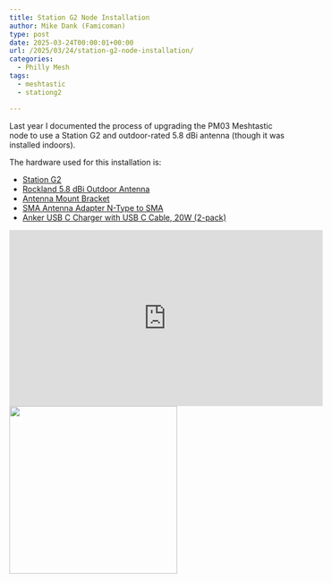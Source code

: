 ```yaml
---
title: Station G2 Node Installation
author: Mike Dank (Famicoman)
type: post
date: 2025-03-24T00:00:01+00:00
url: /2025/03/24/station-g2-node-installation/
categories:
  - Philly Mesh
tags:
  - meshtastic
  - stationg2

---
```


Last year I documented the process of upgrading the PM03 Meshtastic node to use a Station G2 and outdoor-rated 5.8 dBi antenna (though it was installed indoors).

The hardware used for this installation is:

* [Station G2](https://shop.uniteng.com/product/meshtastic-mesh-device-station-edition/)
* [Rockland 5.8 dBi Outdoor Antenna](https://store.rokland.com/products/5-8-dbi-n-male-omni-outdoor-915-mhz-antenna-large-profile-32-height-for-helium-rak-miner-2-nebra-indoor-bobcat?srsltid=AfmBOopSqi63aAtLLUefZoacu5dKMQpltDRCYIgll_Tej2sz8fP8w7tm)
* [Antenna Mount Bracket](https://www.amazon.com/gp/aw/d/B0D7WBM1DF)
* [SMA Antenna Adapter N-Type to SMA](https://www.amazon.com/dp/B07DC2B295)
* [Anker USB C Charger with USB C Cable, 20W (2-pack)](https://www.amazon.com/Anker-Charger-2-Pack-Foldable-Samsung/dp/B0CPDMQW5B)

<iframe width="560" height="315" src="https://www.youtube.com/embed/TDg8m4Wa1so?si=EXf2z38juwSFPpPn" title="YouTube video player" frameborder="0" allow="accelerometer; autoplay; clipboard-write; encrypted-media; gyroscope; picture-in-picture; web-share" referrerpolicy="strict-origin-when-cross-origin" allowfullscreen></iframe>

<img src="../../static/images/phillymesh_logo.png" width="300">
